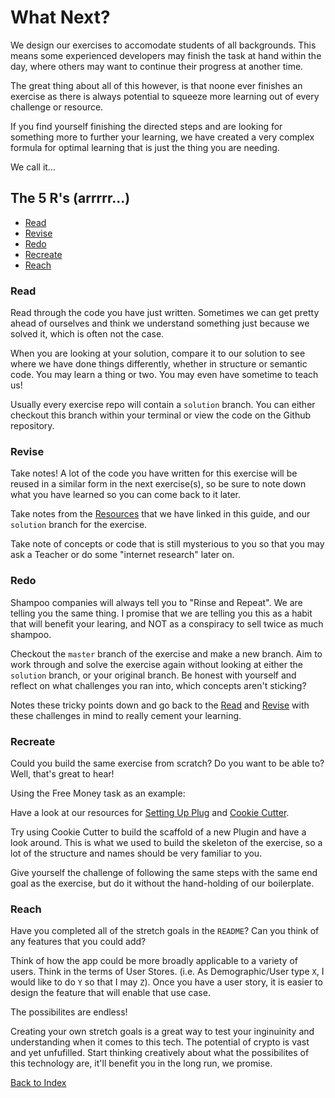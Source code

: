 # What Next?

We design our exercises to accomodate students of all backgrounds. This means some experienced developers may finish the task at hand within the day, where others may want to continue their progress at another time.

The great thing about all of this however, is that noone ever finishes an exercise as there is always potential to squeeze more learning out of every challenge or resource.

If you find yourself finishing the directed steps and are looking for something more to further your learning, we have created a very complex formula for optimal learning that is just the thing you are needing.

We call it...

## The 5 R's (arrrrr...)

* [Read](#read)
* [Revise](#revise)
* [Redo](#redo)
* [Recreate](#recreate)
* [Reach](#reach)

### Read

Read through the code you have just written. Sometimes we can get pretty ahead of ourselves and think we understand something just because we solved it, which is often not the case.

When you are looking at your solution, compare it to our solution to see where we have done things differently, whether in structure or semantic code. You may learn a thing or two. You may even have sometime to teach us!

Usually every exercise repo will contain a `solution` branch. You can either checkout this branch within your terminal or view the code on the Github repository.

### Revise

Take notes! A lot of the code you have written for this exercise will be reused in a similar form in the next exercise(s), so be sure to note down what you have learned so you can come back to it later.

Take notes from the [Resources](../segments) that we have linked in this guide, and our `solution` branch for the exercise.

Take note of concepts or code that is still mysterious to you so that you may ask a Teacher or do some "internet research" later on.

### Redo

Shampoo companies will always tell you to "Rinse and Repeat". We are telling you the same thing. I promise that we are telling you this as a habit that will benefit your learing, and NOT as a conspiracy to sell twice as much shampoo.

Checkout the `master` branch of the exercise and make a new branch. Aim to work through and solve the exercise again without looking at either the `solution` branch, or your original branch. Be honest with yourself and reflect on what challenges you ran into, which concepts aren't sticking?

Notes these tricky points down and go back to the [Read](#read) and [Revise](#revise) with these challenges in mind to really cement your learning.

### Recreate

Could you build the same exercise from scratch? Do you want to be able to? Well, that's great to hear!

Using the Free Money task as an example:

Have a look at our resources for [Setting Up Plug](../segments/plug/setup.md) and [Cookie Cutter](../segments/plug/cookie-cutter.md).

Try using Cookie Cutter to build the scaffold of a new Plugin and have a look around. This is what we used to build the skeleton of the exercise, so a lot of the structure and names should be very familiar to you.

Give yourself the challenge of following the same steps with the same end goal as the exercise, but do it without the hand-holding of our boilerplate.

### Reach

Have you completed all of the stretch goals in the `README`? Can you think of any features that you could add?

Think of how the app could be more broadly applicable to a variety of users. Think in the terms of User Stores. (i.e. As Demographic/User type `X`, I would like to do `Y` so that I may `Z`). Once you have a user story, it is easier to design the feature that will enable that use case.

The possibilites are endless!

Creating your own stretch goals is a great way to test your inginuinity and understanding when it comes to this tech.
The potential of crypto is vast and yet unfufilled. Start thinking creatively about what the possibilites of this technology are, it'll benefit you in the long run, we promise.

[Back to Index](./README.md)
